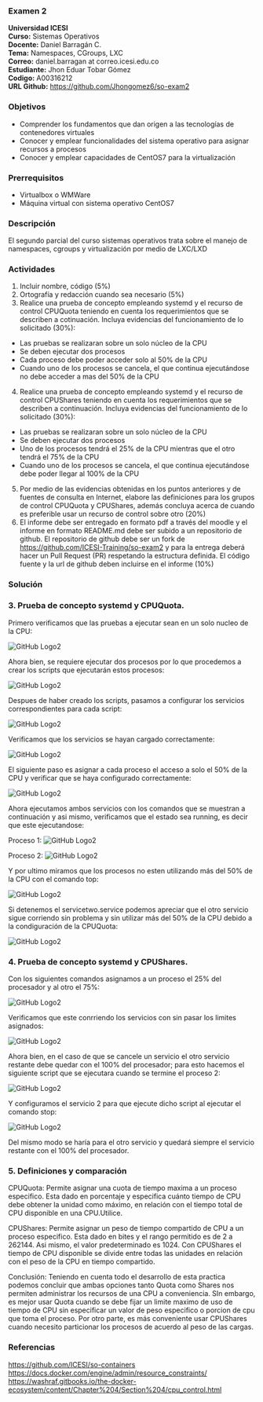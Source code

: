 ### Examen 2
**Universidad ICESI**  
**Curso:** Sistemas Operativos  
**Docente:** Daniel Barragán C.  
**Tema:** Namespaces, CGroups, LXC  
**Correo:** daniel.barragan at correo.icesi.edu.co  
**Estudiante:** Jhon Eduar Tobar Gómez  
**Codigo:** A00316212  
**URL Github:** https://github.com/Jhongomez6/so-exam2  

### Objetivos
* Comprender los fundamentos que dan origen a las tecnologías de contenedores virtuales
* Conocer y emplear funcionalidades del sistema operativo para asignar recursos a procesos
* Conocer y emplear capacidades de CentOS7 para la virtualización

### Prerrequisitos
* Virtualbox o WMWare
* Máquina virtual con sistema operativo CentOS7

### Descripción
El segundo parcial del curso sistemas operativos trata sobre el manejo de namespaces, cgroups y virtualización por medio de LXC/LXD

### Actividades
1. Incluir nombre, código (5%)
2. Ortografía y redacción cuando sea necesario (5%)
3. Realice una prueba de concepto empleando systemd y el recurso de control CPUQuota teniendo en cuenta los requerimientos que se describen a cotinuación. Incluya evidencias del funcionamiento de lo solicitado (30%):
 * Las pruebas se realizaran sobre un solo núcleo de la CPU
 * Se deben ejecutar dos procesos
 * Cada proceso debe poder acceder solo al 50% de la CPU
 * Cuando uno de los procesos se cancela, el que continua ejecutándose no debe acceder a mas del 50% de la CPU
4.  Realice una prueba de concepto empleando systemd y el recurso de control CPUShares teniendo en cuenta los requerimientos que se describen a continuación. Incluya evidencias del funcionamiento de lo solicitado (30%):
 * Las pruebas se realizaran sobre un solo núcleo de la CPU
 * Se deben ejecutar dos procesos
 * Uno de los procesos tendrá el 25% de la CPU mientras que el otro tendrá el 75% de la CPU
 * Cuando uno de los procesos se cancela, el que continua ejecutándose debe poder llegar al 100% de la CPU
5. Por medio de las evidencias obtenidas en los puntos anteriores y de fuentes de consulta en Internet, elabore las definiciones para los grupos de control CPUQuota y CPUShares, además concluya acerca de cuando es preferible usar un recurso de control sobre otro (20%)
6. El informe debe ser entregado en formato pdf a través del moodle y el informe en formato README.md debe ser subido a un repositorio de github. El repositorio de github debe ser un fork de https://github.com/ICESI-Training/so-exam2 y para la entrega deberá hacer un Pull Request (PR) respetando la estructura definida. El código fuente y la url de github deben incluirse en el informe (10%)  

### Solución

### 3. Prueba de concepto systemd y CPUQuota.

Primero verificamos que las pruebas a ejecutar sean en un solo nucleo de la CPU:

![GitHub Logo2](Resources/IMG0.PNG)

Ahora bien, se requiere ejecutar dos procesos por lo que procedemos a crear los scripts que ejecutarán estos procesos:

![GitHub Logo2](Resources/IMG1.PNG)

Despues de haber creado los scripts, pasamos a configurar los servicios correspondientes para cada script:

![GitHub Logo2](Resources/IMG2.PNG)

Verificamos que los servicios se hayan cargado correctamente:

![GitHub Logo2](Resources/IMG3.PNG)

El siguiente paso es asignar a cada proceso el acceso a solo el 50% de la CPU y verificar que se haya configurado correctamente:

![GitHub Logo2](Resources/IMG4.PNG)

Ahora ejecutamos ambos servicios con los comandos que se muestran a continuación y asi mismo, verificamos que el estado sea running, es decir que este ejecutandose:

Proceso 1:
![GitHub Logo2](Resources/IMG5.PNG)

Proceso 2:
![GitHub Logo2](Resources/IMG6.PNG)

Y por ultimo miramos que los procesos no esten utilizando más del 50% de la CPU con el comando top:

![GitHub Logo2](Resources/IMG7.PNG)

Si detenemos el servicetwo.service podemos apreciar que el otro servicio sigue corriendo sin problema y sin utilizar más del 50% de la CPU debido a la condiguración de la CPUQuota:

![GitHub Logo2](Resources/IMG8.PNG)


### 4. Prueba de concepto systemd y CPUShares.

Con los siguientes comandos asignamos a un proceso el 25% del procesador y al otro el 75%:

![GitHub Logo2](Resources/IMG10.PNG)

Verificamos que este conrriendo los servicios con sin pasar los limites asignados:

![GitHub Logo2](Resources/IMG11.PNG)

Ahora bien, en el caso de que se cancele un servicio el otro servicio restante debe quedar con el 100% del procesador; para esto hacemos el siguiente script que se ejecutara cuando se termine el proceso 2:

![GitHub Logo2](Resources/IMG9.PNG)

Y configuramos el servicio 2 para que ejecute dicho script al ejecutar el comando stop:

![GitHub Logo2](Resources/IMG12.PNG)

Del mismo modo se haría para el otro servicio y quedará siempre el servicio restante con el 100% del procesador.

### 5. Definiciones y comparación

CPUQuota: Permite asignar una cuota de tiempo maxima a un proceso especifico. Esta dado en porcentaje y especifica cuánto tiempo de CPU debe obtener la unidad como máximo, en relación con el tiempo total de CPU disponible en una CPU.Utilice.

CPUShares: Permite asignar un peso de tiempo compartido de CPU a un proceso especifico. Esta dado en bites y el rango permitido es de 2 a 262144. Asi mismo, el valor predeterminado es 1024. Con CPUShares el tiempo de CPU disponible se divide entre todas las unidades en relación con el peso de la CPU en tiempo compartido.


Conclusión: Teniendo en cuenta todo el desarrollo de esta practica podemos concluir que ambas opciones tanto Quota como Shares nos permiten administrar los recursos de una CPU a conveniencia. SIn embargo, es mejor usar Quota cuando se debe fijar un limite maximo de uso de tiempo de CPU sin especificar un valor de peso especifico o porcion de cpu que toma el proceso. Por otro parte, es más conveniente usar CPUShares cuando necesito particionar los procesos de acuerdo al peso de las cargas.



### Referencias
https://github.com/ICESI/so-containers
https://docs.docker.com/engine/admin/resource_constraints/
https://washraf.gitbooks.io/the-docker-ecosystem/content/Chapter%204/Section%204/cpu_control.html
